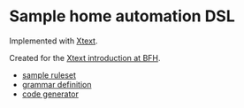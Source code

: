 # Sample home automation DSL

Implemented with [Xtext](http://xtext.org).

Created for the [Xtext introduction at BFH](___).

* [sample ruleset](sample-model/src/winter.har)
* [grammar definition](com.acme.homeautomation.dsl.parent/com.acme.homeautomation.dsl/src/com/acme/homeautomation/dsl/HarDsl.xtext)
* [code generator](com.acme.homeautomation.dsl.parent/com.acme.homeautomation.dsl/src/com/acme/homeautomation/dsl/generator/HarDslGenerator.xtend)
